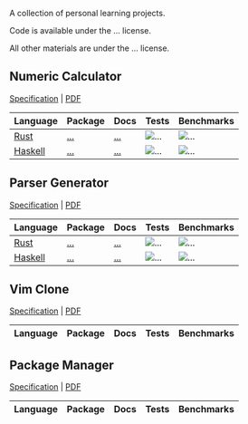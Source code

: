 A collection of personal learning projects.

Code is available under the ... license.

All other materials are under the ... license.

## Numeric Calculator

[Specification](problems/numeric-calc/spec/main.typ) | [PDF](problems/numeric-calc/spec/main.pdf)

| Language    | Package | Docs    | Tests    | Benchmarks |
| ----------- | ------- | ------- | -------- | ---------- |
| [Rust](problems/calculator/rust)    | [...]() | [...]() | ![...]() | ![...]()   |
| [Haskell]() | [...]() | [...]() | ![...]() | ![...]()   |

## Parser Generator

[Specification](problems/parser/spec/main.typ) | [PDF](problems/parser/spec/main.pdf)

| Language    | Package | Docs    | Tests    | Benchmarks |
| ----------- | ------- | ------- | -------- | ---------- |
| [Rust]()    | [...]() | [...]() | ![...]() | ![...]()   |
| [Haskell]() | [...]() | [...]() | ![...]() | ![...]()   |

<!--
| [Typescript]() | [...]() | [...]() | ![...]() | ![...]()   |
| [F\*]()        | [...]() | [...]() | ![...]() | ![...]()   |
| [Elixir]()     | [...]() | [...]() | ![...]() | ![...]()   |
| [GNU Guile]()  | [...]() | [...]() | ![...]() | ![...]()   |
-->

<!--
| [Typescript]() | [...]() | [...]() | ![...]() | ![...]()   |
| [F\*]()        | [...]() | [...]() | ![...]() | ![...]()   |
| [Elixir]()     | [...]() | [...]() | ![...]() | ![...]()   |
| [GNU Guile]()  | [...]() | [...]() | ![...]() | ![...]()   |
-->

<!-- ## Algebraic Calculator -->

<!-- ## Graphing Calculator | TI-89 Clone -->

## Vim Clone

[Specification]() | [PDF]()

| Language | Package | Docs | Tests | Benchmarks |
| -------- | ------- | ---- | ----- | ---------- |

## Package Manager

[Specification]() | [PDF]()

| Language | Package | Docs | Tests | Benchmarks |
| -------- | ------- | ---- | ----- | ---------- |
